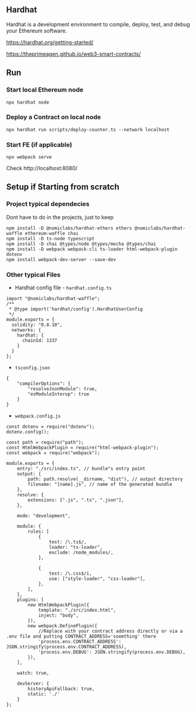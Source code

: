 ## Hardhat

Hardhat is a development environment to compile, deploy, test, and debug your Ethereum software. 

https://hardhat.org/getting-started/

https://theprimeagen.github.io/web3-smart-contracts/


## Run

### Start local Ethereum node
```
npx hardhat node
```

### Deploy a Contract on local node

```
npx hardhat run scripts/deploy-counter.ts --network localhost
```

### Start FE (if applicable)

```
npx webpack serve
```
Check http://localhost:8080/

## Setup if Starting from scratch

### Project typical dependecies 

Dont have to do in the projects, just to keep 
```
npm install -D @nomiclabs/hardhat-ethers ethers @nomiclabs/hardhat-waffle ethereum-waffle chai
npm install -D ts-node typescript
npm install -D chai @types/node @types/mocha @types/chai
npm install -D webpack webpack-cli ts-loader html-webpack-plugin dotenv
npm install webpack-dev-server --save-dev

```

### Other typical Files

* Hardhat config file - `hardhat.config.ts`
```
import "@nomiclabs/hardhat-waffle";
/**
 * @type import('hardhat/config').HardhatUserConfig
 */
module.exports = {
  solidity: "0.8.10",
  networks: {
    hardhat: {
      chainId: 1337
    }
  }
};
```
* `tsconfig.json`
```
{
    "compilerOptions": {
        "resolveJsonModule": true,
        "esModuleInterop": true
    }
}
```
* `webpack.config.js`
```
const dotenv = require("dotenv");
dotenv.config();

const path = require("path");
const HtmlWebpackPlugin = require("html-webpack-plugin");
const webpack = require("webpack");

module.exports = {
    entry: "./src/index.ts", // bundle"s entry point
    output: {
        path: path.resolve(__dirname, "dist"), // output directory
        filename: "[name].js", // name of the generated bundle
    },
    resolve: {
        extensions: [".js", ".ts", ".json"],
    },

    mode: "development",

    module: {
        rules: [
            {
                test: /\.ts$/,
                loader: "ts-loader",
                exclude: /node_modules/,
            },

            {
                test: /\.css$/i,
                use: ["style-loader", "css-loader"],
            },
        ],
    },
    plugins: [
        new HtmlWebpackPlugin({
            template: "./src/index.html",
            inject: "body",
        }),
        new webpack.DefinePlugin({
            //Replace with your contract address directly or via a .env file and putting CONTRACT_ADDRESS='soemthing' there
            'process.env.CONTRACT_ADDRESS': JSON.stringify(process.env.CONTRACT_ADDRESS), 
            'process.env.DEBUG': JSON.stringify(process.env.DEBUG),
        }),
    ],

    watch: true,

    devServer: {
        historyApiFallback: true,
        static: './'
    }
};
```

